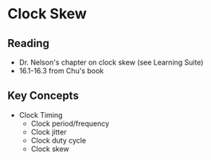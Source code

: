
# Clock Skew


## Reading

* Dr. Nelson's chapter on clock skew (see Learning Suite)
* 16.1-16.3 from Chu's book

## Key Concepts

* Clock Timing
    * Clock period/frequency
    * Clock jitter
    * Clock duty cycle
    * Clock skew